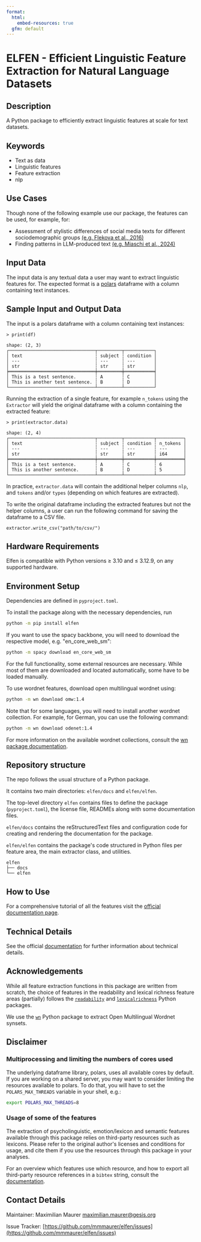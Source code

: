 ```yaml
---
format:
  html:
    embed-resources: true
  gfm: default
---
```


# ELFEN - Efficient Linguistic Feature Extraction for Natural Language Datasets
<!--
General specifications:
- This specification of the Methods Hub friendly README often uses the word 'should' to indicate the usual case. If you feel you need to do it differently, add a comment to argue for your case when you submit your method.
- A Methods Hub friendly README should contain all sections below that are not marked as optional, and can contain more sections.
- A Methods Hub friendly README should contain as few technical terms as possible and explain (or link to an explanation of) all used technical terms.
- A Methods Hub friendly README should link to all code files that it mentions using the [text](URL relative to this file) format. The relative URL (i.e., no "https://github.com") is neccessary for proper versioning in Methods Hub.
- A Methods Hub friendly README should contain an explanation (in the text) and an alternative for each image it contains (e.g., data models, pipeline, schema structure). Format: ![alternative text that describes what is visible in the image](URL relative to this file).
- A Methods Hub friendly README should link to authoritative sources rather than containing a copy of the information (e.g., documentation).
- A Methods Hub friendly README should use a uniform citation style for all references, for example APA7 https://apastyle.apa.org/style-grammar-guidelines/references/examples

Title:
1. The title must be the README's only first-level heading (line starting with a single '#').
2. The title should make the method's purpose clear.
3. The title (line 1 of this file) must be changed by you, but all other headings should be kept as they are.
4. The title must be appropriate (not harmful, derogatory, etc.).

Section templates:
The README template comes with text templates for each section (after each comment) that can be used, customized or removed as desired.
-->

## Description
<!--
1. Provide a brief and exact description of the method clearly mentioning its purpose i.e., what the method does or aims to achieve in abstract terms (avoiding technical details).
2. The focus should be on explaining the method in a way that helps users with different levels of expertise understand what it does, without going into technical details. It should clearly describe what inputs are needed and what outputs can be expected.
3. Briefly explain the input and output of the method and its note worthy features.
4. Provide link(s) to related papers from the social science domain using the method or similar methods for solving social science research questions. 
5. In a separate paragraph, highlight the reproducibility aspect of the method providing details or references to the resources used by the method, the data used in building the pre-trained modules etc.
6. It should also discuss the decisions and parameters controlling the behavior of the method.
-->

A Python package to efficiently extract linguistic features at scale for text datasets.

## Keywords

<!-- EDITME -->

* Text as data
* Linguistic features
* Feature extraction
* nlp

## Use Cases
<!--
1. The use cases section should contain a list of use cases relevant to the social sciences.
2. Each use case should start with a description of a task and then detail how one can use the method to assist in the task.
3. Each use case may list publications in which the use case occurs (e.g., in APA7 style, https://apastyle.apa.org/style-grammar-guidelines/references/examples).
-->

Though none of the following example use our package, the features can be used, for example, for:
- Assessment of stylistic differences of social media texts for different sociodemographic groups [(e.g. Flekova et al., 2016)](https://aclanthology.org/P16-2051/)
- Finding patterns in LLM-produced text [(e.g. Miaschi et al., 2024)](https://aclanthology.org/2024.emnlp-main.166/)

## Input Data
<!--
1. The input data section should illustrate the input data format by showing a (possibly abbreviated) example item and explaining (or linking to an explanation of) the data fields.
2. The input data section should specify which parts of the input data are optional and what effect it has to not provide these.
3. The input data section should link to a small example input file in the same repository that can be used to test the method (this test should be described in the section "How to Use").
-->

The input data is any textual data a user may want to extract linguistic features for.
The expected format is a [polars](https://pola.rs/) dataframe with a column containing text instances.

## Sample Input and Output Data
<!--
1. The output data section should illustrate the output data format by showing a (possibly abbreviated) example item and explaining (or linking to an explanation of) the data fields.
2. The output data section should link to a small example output file in the same repository that can be re-created (as far as the method is non-random) from the input data (as described in the section "How to Use").
-->

The input is a polars dataframe with a column containing text instances:

```
> print(df)

shape: (2, 3)
┌────────────────────────────────┬─────────┬───────────┐
│ text                           ┆ subject ┆ condition │
│ ---                            ┆ ---     ┆ ---       │
│ str                            ┆ str     ┆ str       │
╞════════════════════════════════╪═════════╪═══════════╡
│ This is a test sentence.       ┆ A       ┆ C         │
│ This is another test sentence. ┆ B       ┆ D         │
└────────────────────────────────┴─────────┴───────────┘
```

Running the extraction of a single feature, for example ``n_tokens`` using the ``Extractor`` will yield the original dataframe with a column containing the extracted feature:

```
> print(extractor.data)

shape: (2, 4)
┌────────────────────────────────┬─────────┬───────────┬──────────┐
│ text                           ┆ subject ┆ condition ┆ n_tokens │
│ ---                            ┆ ---     ┆ ---       ┆ ---      │
│ str                            ┆ str     ┆ str       ┆ i64      │
╞════════════════════════════════╪═════════╪═══════════╪══════════╡
│ This is a test sentence.       ┆ A       ┆ C         ┆ 6        │
│ This is another sentence.      ┆ B       ┆ D         ┆ 5        │
└────────────────────────────────┴─────────┴───────────┴──────────┘
```

In practice, ``extractor.data`` will contain the additional helper columns ``nlp``, and ``tokens`` and/or ``types`` (depending on which features are extracted).

To write the original dataframe including the extracted features but not the helper columns, a user can run the following command for saving the dataframe to a CSV file.

```
extractor.write_csv("path/to/csv/")
```

## Hardware Requirements
<!--
1. The hardware requirements section should list all requirements (storage, memory, compute, GPUs, cluster software, ...) that exceed the capabilities of a cheap virtual machine provided by cloud computing company (2 x86 CPU core, 4 GB RAM, 40GB HDD).
2. If the method requires a GPU, the hardware requirements section must list the minimal GPU requirements (especially VRAM).
-->

Elfen is compatible with Python versions ≥ 3.10 and ≤ 3.12.9, on any supported hardware.

## Environment Setup
<!--
1. The environment setup section should list all requirements and provide all further steps to prepare an environment for running the method (installing requirements, downloading files, creating directoriees, etc.).
2. The environment setup section should recommend to use a virtual environment or similar if the programming language supports one.
-->

Dependencies are defined in `pyproject.toml`.

To install the package along with the necessary dependencies, run

```bash
python -m pip install elfen
```

If you want to use the spacy backbone, you will need to download the respective model, e.g. "en_core_web_sm":
 ```bash
 python -m spacy download en_core_web_sm
 ```

For the full functionality, some external resources are necessary. While most of them are downloaded and located automatically, some have to be loaded manually.

To use wordnet features, download open multilingual wordnet using:
```bash
python -m wn download omw:1.4
```

Note that for some languages, you will need to install another wordnet collection. For example, for German, you can use the following command:

```bash
python -m wn download odenet:1.4
```

For more information on the available wordnet collections, consult the [wn package documentation](https://wn.readthedocs.io/en/latest/guides/lexicons.html).

## Repository structure

The repo follows the usual structure of a Python package.

It contains two main directories: ``elfen/docs`` and ``elfen/elfen``.

The top-level directory ``elfen`` contains files to define the package (`pyproject.toml`), the license file, READMEs along with some documentation files.

``elfen/docs`` contains the reStructuredText files and configuration code for creating and rendering the documentation for the package.

``elfen/elfen`` contains the package's code structured in Python files per feature area, the main extractor class, and utilities. 
```
elfen
├── docs
└── elfen
```

## How to Use
<!--
1. The how to use section should provide the list of steps that are necessary to produce the example output file (see section Output Data) after having set up the environment (see section Environment Setup).
2. The how to use section should explain how to customize the steps to one's own needs, usually through configuration files or command line parameters, or refer to the appropriate open documentation.
-->

For a comprehensive tutorial of all the features visit the [official documentation page](https://elfen.readthedocs.io/en/latest/tutorials.html#).

## Technical Details
<!--
1. The technical details section should proview a process overview, linking to key source code files at every step of the process.
2. In case a publication provides the details mentioned below, the technical details section should link to this publication using a sentence like "See the [publication](url-of-publication-best-using-doi) for ...". In this case, the mentioned technical details can be omitted from the section.
3. The technical details section should list all information needed to reproduce the method, including employed other methods and selected parameters.
4. The input data section should link to external data it uses, preferably using a DOI to a dataset page or to API documentation.
5. The technical details section should mention how other methods and their parameters were selected and which alternatives were tried.
6. The technical details section should for employed machine learning models mention on what kind of data they were trained.
-->

See the official [documentation](https://elfen.readthedocs.io/en/latest/index.html) for further information about technical details.

<!--## References -->
<!--
1. The references section is optional, especially if they are cited in a publication that explains the technical details (see section Technical Details).
2. The references section should provide references of publications related to this method (e.g., in APA7 style, https://apastyle.apa.org/style-grammar-guidelines/references/examples).
-->

## Acknowledgements
<!--
1. The acknowledgments section is optional.
2. The acknowledgments section should list expressions of gratitude to people or organizations who contributed, supported or guided.
-->

While all feature extraction functions in this package are written from scratch, the choice of features in the readability and lexical richness feature areas (partially) follows the [`readability`](https://github.com/andreasvc/readability) and [`lexicalrichness`](https://github.com/LSYS/LexicalRichness) Python packages.

We use the [`wn`](https://github.com/goodmami/wn) Python package to extract Open  Multilingual Wordnet synsets.

## Disclaimer
<!--
1. The disclaimer section is optional.
2. The disclaimer section should list disclaimers, legal notices, or usage restrictions for the method.
-->

### Multiprocessing and limiting the numbers of cores used
The underlying dataframe library, polars, uses all available cores by default.
If you are working on a shared server, you may want to consider limiting the resources available to polars.
To do that, you will have to set the ``POLARS_MAX_THREADS`` variable in your shell, e.g.:

```bash
export POLARS_MAX_THREADS=8
```

### Usage of some of the features
The extraction of psycholinguistic, emotion/lexicon and semantic features available through this package relies on third-party resources such as lexicons.
Please refer to the original author's licenses and conditions for usage, and cite them if you use the resources through this package in your analyses.

For an overview which features use which resource, and how to export all third-party resource references in a `bibtex` string, consult the [documentation](https://elfen.readthedocs.io).

## Contact Details
<!-- 
1. The contact details section should specify whom to contact for questions or contributions and how (can be separate entitites; for example email addresses or links to the GitHub issue board).
-->

Maintainer: Maximilian Maurer <maximilian.maurer@gesis.org>

Issue Tracker: [https://github.com/mmmaurer/elfen/issues](https://github.com/mmmaurer/elfen/issues)
